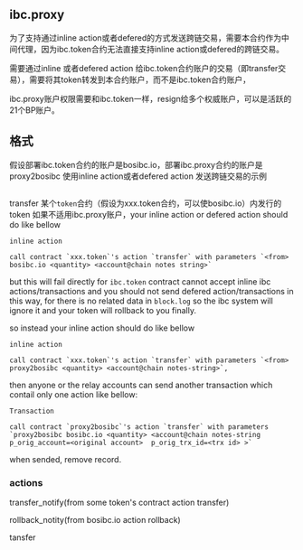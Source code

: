 ibc.proxy
---------
为了支持通过inline action或者defered的方式发送跨链交易，需要本合约作为中间代理，因为ibc.token合约无法直接支持inline action或defered的跨链交易。


需要通过inline 或者defered action 给ibc.token合约账户的交易（即transfer交易），需要将其token转发到本合约账户，而不是ibc.token合约账户，

ibc.proxy账户权限需要和ibc.token一样，resign给多个权威账户，可以是活跃的21个BP账户。


格式
----

假设部署ibc.token合约的账户是bosibc.io，部署ibc.proxy合约的账户是proxy2bosibc
使用inline action或者defered action 发送跨链交易的示例

``` 

```
transfer 某个`token`合约（假设为xxx.token合约，可以使bosibc.io）内发行的token
如果不适用ibc.proxy账户，your inline action or defered action should do like bellow 

`inline action`
``` 
call contract `xxx.token`'s action `transfer` with parameters `<from>  bosibc.io <quantity> <account@chain notes string>`
```


but this will fail directly for `ibc.token` contract cannot accept inline ibc actions/transactions and you should 
not send defered action/transactions in this way, for there is no related data in `block.log` so the ibc system will ignore it and your token will rollback to you finally.

so instead your inline action should do like bellow


`inline action`
``` 
call contract `xxx.token`'s action `transfer` with parameters `<from>  proxy2bosibc <quantity> <account@chain notes-string>`, 
```
then anyone or the relay accounts can send another transaction which contail only one action like bellow:

`Transaction`
```
call contract `proxy2bosibc`'s action `transfer` with parameters `proxy2bosibc bosibc.io <quantity> <account@chain notes-string p_orig_account=<original account>  p_orig_trx_id=<trx id> >`
```

when sended, remove record.


### actions

transfer_notify(from some token's contract action transfer)

rollback_notity(from bosibc.io action rollback)

tansfer